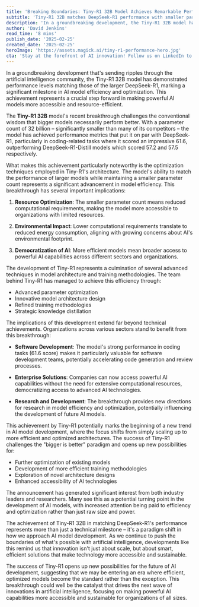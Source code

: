 ```yaml
---
title: 'Breaking Boundaries: Tiny-R1 32B Model Achieves Remarkable Performance Parity with DeepSeek-R1'
subtitle: 'Tiny-R1 32B matches DeepSeek-R1 performance with smaller parameter count'
description: 'In a groundbreaking development, the Tiny-R1 32B model has achieved performance parity with the larger DeepSeek-R1, challenging the notion that bigger models are inherently better. Explore how this efficiency milestone opens new possibilities for AI model development.'
author: 'David Jenkins'
read_time: '8 mins'
publish_date: '2025-02-25'
created_date: '2025-02-25'
heroImage: 'https://assets.magick.ai/tiny-r1-performance-hero.jpg'
cta: 'Stay at the forefront of AI innovation! Follow us on LinkedIn to get exclusive insights into groundbreaking developments like the Tiny-R1 32B breakthrough and be part of the conversation shaping the future of AI technology.'
---
```


In a groundbreaking development that's sending ripples through the artificial intelligence community, the Tiny-R1 32B model has demonstrated performance levels matching those of the larger DeepSeek-R1, marking a significant milestone in AI model efficiency and optimization. This achievement represents a crucial step forward in making powerful AI models more accessible and resource-efficient.

The **Tiny-R1 32B** model's recent breakthrough challenges the conventional wisdom that bigger models necessarily perform better. With a parameter count of 32 billion – significantly smaller than many of its competitors – the model has achieved performance metrics that put it on par with DeepSeek-R1, particularly in coding-related tasks where it scored an impressive 61.6, outperforming DeepSeek-R1-Distill models which scored 57.2 and 57.5 respectively.

What makes this achievement particularly noteworthy is the optimization techniques employed in Tiny-R1's architecture. The model's ability to match the performance of larger models while maintaining a smaller parameter count represents a significant advancement in model efficiency. This breakthrough has several important implications:

1. **Resource Optimization**: The smaller parameter count means reduced computational requirements, making the model more accessible to organizations with limited resources.

2. **Environmental Impact**: Lower computational requirements translate to reduced energy consumption, aligning with growing concerns about AI's environmental footprint.

3. **Democratization of AI**: More efficient models mean broader access to powerful AI capabilities across different sectors and organizations.

The development of Tiny-R1 represents a culmination of several advanced techniques in model architecture and training methodologies. The team behind Tiny-R1 has managed to achieve this efficiency through:
- Advanced parameter optimization
- Innovative model architecture design
- Refined training methodologies
- Strategic knowledge distillation

The implications of this development extend far beyond technical achievements. Organizations across various sectors stand to benefit from this breakthrough:

- **Software Development**: The model's strong performance in coding tasks (61.6 score) makes it particularly valuable for software development teams, potentially accelerating code generation and review processes.

- **Enterprise Solutions**: Companies can now access powerful AI capabilities without the need for extensive computational resources, democratizing access to advanced AI technologies.

- **Research and Development**: The breakthrough provides new directions for research in model efficiency and optimization, potentially influencing the development of future AI models.

This achievement by Tiny-R1 potentially marks the beginning of a new trend in AI model development, where the focus shifts from simply scaling up to more efficient and optimized architectures. The success of Tiny-R1 challenges the "bigger is better" paradigm and opens up new possibilities for:
- Further optimization of existing models
- Development of more efficient training methodologies
- Exploration of novel architecture designs
- Enhanced accessibility of AI technologies

The announcement has generated significant interest from both industry leaders and researchers. Many see this as a potential turning point in the development of AI models, with increased attention being paid to efficiency and optimization rather than just raw size and power.

The achievement of Tiny-R1 32B in matching DeepSeek-R1's performance represents more than just a technical milestone – it's a paradigm shift in how we approach AI model development. As we continue to push the boundaries of what's possible with artificial intelligence, developments like this remind us that innovation isn't just about scale, but about smart, efficient solutions that make technology more accessible and sustainable.

The success of Tiny-R1 opens up new possibilities for the future of AI development, suggesting that we may be entering an era where efficient, optimized models become the standard rather than the exception. This breakthrough could well be the catalyst that drives the next wave of innovations in artificial intelligence, focusing on making powerful AI capabilities more accessible and sustainable for organizations of all sizes.